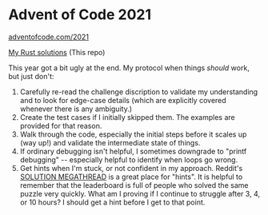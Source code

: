 # Advent of Code 2021
[adventofcode.com/2021](https://adventofcode.com/2021)

[My Rust solutions](https://github.com/dantho/aoc2021) (This repo)

This year got a bit ugly at the end.  My protocol when things _should_ work, but just don't:
1. Carefully re-read the challenge discription to validate my understanding and to look for edge-case details (which are explicitly covered whenever there is any ambiguity.)
1. Create the test cases if I initially skipped them.  The examples are provided for that reason.
1. Walk through the code, especially the initial steps before it scales up (way up!) and validate the intermediate state of things.
1. If ordinary debugging isn't helpful, I sometimes downgrade to "printf debugging" -- especially helpful to identify when loops go wrong.
1. Get hints when I'm stuck, or not confident in my approach.  Reddit's [SOLUTION MEGATHREAD](https://www.reddit.com/r/adventofcode/search?q=flair_name%3A%22SOLUTION%20MEGATHREAD%22) is a great place for "hints".  It is helpful to remember that the leaderboard is full of people who solved the same puzzle very quickly.  What am I proving if I continue to struggle after 3, 4, or 10 hours?  I should get a hint before I get to that point.